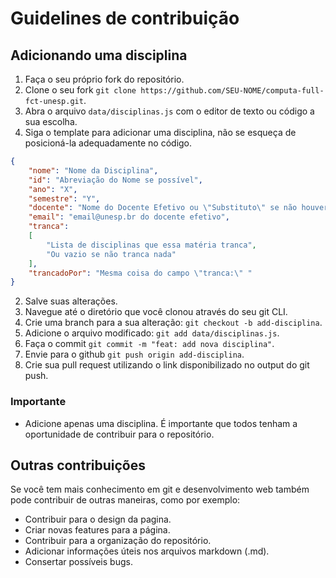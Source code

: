 # Guidelines de contribuição

## Adicionando uma disciplina

1. Faça o seu próprio fork do repositório.
1. Clone o seu fork `git clone https://github.com/SEU-NOME/computa-full-fct-unesp.git`.
1. Abra o arquivo `data/disciplinas.js` com o editor de texto ou código a sua escolha.
1. Siga o template para adicionar uma disciplina, não se esqueça de posicioná-la adequadamente no código.
```json
{
    "nome": "Nome da Disciplina",
    "id": "Abreviação do Nome se possível",
    "ano": "X",
    "semestre": "Y",
    "docente": "Nome do Docente Efetivo ou \"Substituto\" se não houver docente efetivo",
    "email": "email@unesp.br do docente efetivo",
    "tranca":
    [
        "Lista de disciplinas que essa matéria tranca",
        "Ou vazio se não tranca nada"
    ],
    "trancadoPor": "Mesma coisa do campo \"tranca:\" "
}
```
2. Salve suas alterações.
3. Navegue até o diretório que você clonou através do seu git CLI.
4. Crie uma branch para a sua alteração: `git checkout -b add-disciplina`.
5. Adicione o arquivo modificado: `git add data/disciplinas.js`.
6. Faça o commit `git commit -m "feat: add nova disciplina"`.
7. Envie para o github `git push origin add-disciplina`.
8. Crie sua pull request utilizando o link disponibilizado no output do git push.

### Importante

- Adicione apenas uma disciplina. É importante que todos tenham a oportunidade de contribuir para o repositório.

## Outras contribuições

Se você tem mais conhecimento em git e desenvolvimento web também pode contribuir de outras maneiras, como por exemplo:

- Contribuir para o design da pagina.
- Criar novas features para a página.
- Contribuir para a organização do repositório.
- Adicionar informações úteis nos arquivos markdown (.md).
- Consertar possíveis bugs.
